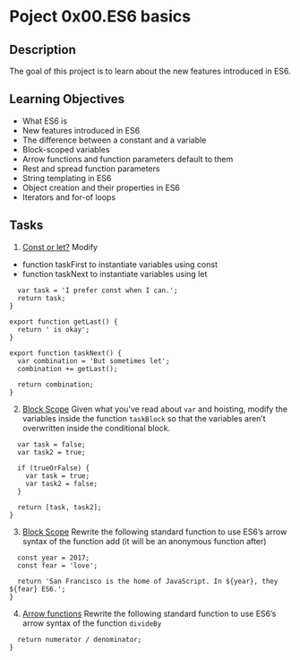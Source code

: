 # Poject 0x00.ES6 basics

## Description
The goal of this project is to learn about the new features introduced in ES6.

## Learning Objectives
- What ES6 is
- New features introduced in ES6
- The difference between a constant and a variable
- Block-scoped variables
- Arrow functions and function parameters default to them
- Rest and spread function parameters
- String templating in ES6
- Object creation and their properties in ES6
- Iterators and for-of loops

## Tasks

1. [Const or let?](./0-constants.js)
Modify
- function taskFirst to instantiate variables using const
- function taskNext to instantiate variables using let
```export function taskFirst() {
  var task = 'I prefer const when I can.';
  return task;
}

export function getLast() {
  return ' is okay';
}

export function taskNext() {
  var combination = 'But sometimes let';
  combination += getLast();

  return combination;
}
```

2. [Block Scope](./1-block-scoped.js)
Given what you’ve read about ```var``` and hoisting, modify the variables inside the function ```taskBlock``` so that the variables aren’t overwritten inside the conditional block.
```export default function taskBlock(trueOrFalse) {
  var task = false;
  var task2 = true;

  if (trueOrFalse) {
    var task = true;
    var task2 = false;
  }

  return [task, task2];
}
```

3. [Block Scope](./2-arrow.js)
Rewrite the following standard function to use ES6’s arrow syntax of the function add (it will be an anonymous function after)
```export default function getSanFranciscoDescription() {
  const year = 2017;
  const fear = 'love';

  return 'San Francisco is the home of JavaScript. In ${year}, they ${fear} ES6.';
}
```

4. [Arrow functions](./3-default-parameter.js)
Rewrite the following standard function to use ES6’s arrow syntax of the function ```divideBy```
```export default function divideFunction(numerator, denominator = 1) {
  return numerator / denominator;
}
```

